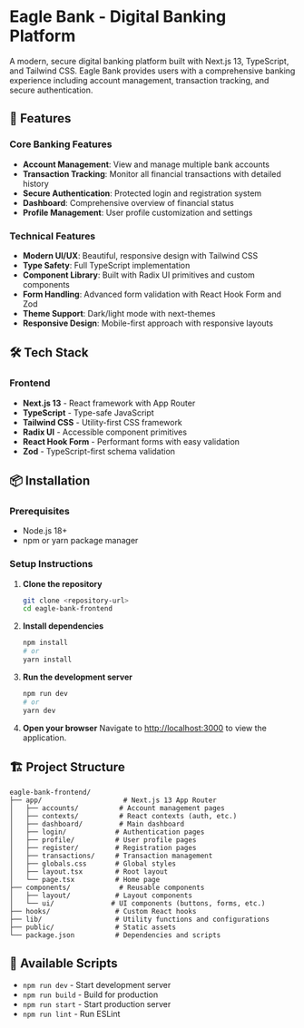 # Eagle Bank - Digital Banking Platform

A modern, secure digital banking platform built with Next.js 13, TypeScript, and Tailwind CSS. Eagle Bank provides users with a comprehensive banking experience including account management, transaction tracking, and secure authentication.

## 🚀 Features

### Core Banking Features

- **Account Management**: View and manage multiple bank accounts
- **Transaction Tracking**: Monitor all financial transactions with detailed history
- **Secure Authentication**: Protected login and registration system
- **Dashboard**: Comprehensive overview of financial status
- **Profile Management**: User profile customization and settings

### Technical Features

- **Modern UI/UX**: Beautiful, responsive design with Tailwind CSS
- **Type Safety**: Full TypeScript implementation
- **Component Library**: Built with Radix UI primitives and custom components
- **Form Handling**: Advanced form validation with React Hook Form and Zod
- **Theme Support**: Dark/light mode with next-themes
- **Responsive Design**: Mobile-first approach with responsive layouts

## 🛠️ Tech Stack

### Frontend

- **Next.js 13** - React framework with App Router
- **TypeScript** - Type-safe JavaScript
- **Tailwind CSS** - Utility-first CSS framework
- **Radix UI** - Accessible component primitives
- **React Hook Form** - Performant forms with easy validation
- **Zod** - TypeScript-first schema validation

## 📦 Installation

### Prerequisites

- Node.js 18+
- npm or yarn package manager

### Setup Instructions

1. **Clone the repository**

   ```bash
   git clone <repository-url>
   cd eagle-bank-frontend
   ```

2. **Install dependencies**

   ```bash
   npm install
   # or
   yarn install
   ```

3. **Run the development server**

   ```bash
   npm run dev
   # or
   yarn dev
   ```

4. **Open your browser**
   Navigate to [http://localhost:3000](http://localhost:3000) to view the application.

## 🏗️ Project Structure

```
eagle-bank-frontend/
├── app/                    # Next.js 13 App Router
│   ├── accounts/          # Account management pages
│   ├── contexts/          # React contexts (auth, etc.)
│   ├── dashboard/         # Main dashboard
│   ├── login/            # Authentication pages
│   ├── profile/          # User profile pages
│   ├── register/         # Registration pages
│   ├── transactions/     # Transaction management
│   ├── globals.css       # Global styles
│   ├── layout.tsx        # Root layout
│   └── page.tsx          # Home page
├── components/            # Reusable components
│   ├── layout/           # Layout components
│   └── ui/              # UI components (buttons, forms, etc.)
├── hooks/                # Custom React hooks
├── lib/                  # Utility functions and configurations
├── public/               # Static assets
└── package.json          # Dependencies and scripts
```

## 🚀 Available Scripts

- `npm run dev` - Start development server
- `npm run build` - Build for production
- `npm run start` - Start production server
- `npm run lint` - Run ESLint
